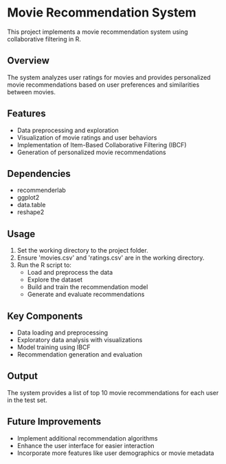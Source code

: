 # Movie Recommendation System

This project implements a movie recommendation system using collaborative filtering in R.

## Overview

The system analyzes user ratings for movies and provides personalized movie recommendations based on user preferences and similarities between movies.

## Features

- Data preprocessing and exploration
- Visualization of movie ratings and user behaviors
- Implementation of Item-Based Collaborative Filtering (IBCF)
- Generation of personalized movie recommendations

## Dependencies

- recommenderlab
- ggplot2
- data.table
- reshape2

## Usage

1. Set the working directory to the project folder.
2. Ensure 'movies.csv' and 'ratings.csv' are in the working directory.
3. Run the R script to:
   - Load and preprocess the data
   - Explore the dataset
   - Build and train the recommendation model
   - Generate and evaluate recommendations

## Key Components

- Data loading and preprocessing
- Exploratory data analysis with visualizations
- Model training using IBCF
- Recommendation generation and evaluation

## Output

The system provides a list of top 10 movie recommendations for each user in the test set.

## Future Improvements

- Implement additional recommendation algorithms
- Enhance the user interface for easier interaction
- Incorporate more features like user demographics or movie metadata



